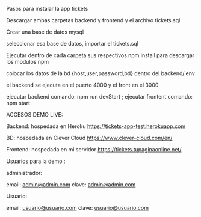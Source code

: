 Pasos para instalar la app tickets

Descargar ambas carpetas backend y frontend y el archivo tickets.sql

Crear una base de datos mysql

seleccionar esa base de datos, importar el tickets.sql

Ejecutar dentro de cada carpeta sus respectivos npm install para descargar los modulos npm

colocar los datos de la bd {host,user,password,bd} dentro del backend/.env

el backend se ejecuta en el puerto 4000 y el front en el 3000 

ejecutar backend comando: npm run devStart ;
ejecutar frontent comando: npm start


ACCESOS DEMO LIVE:


Backend: hospedada en Heroku  https://tickets-app-test.herokuapp.com

BD:   hospedada  en  Clever Cloud  https://www.clever-cloud.com/en/

Frontend: hospedada en mi servidor https://tickets.tupaginaonline.net/


Usuarios para la demo :

administrador:

email: admin@admin.com
clave: admin@admin.com

Usuario:

email: usuario@usuario.com
clave: usuario@usuario.com

